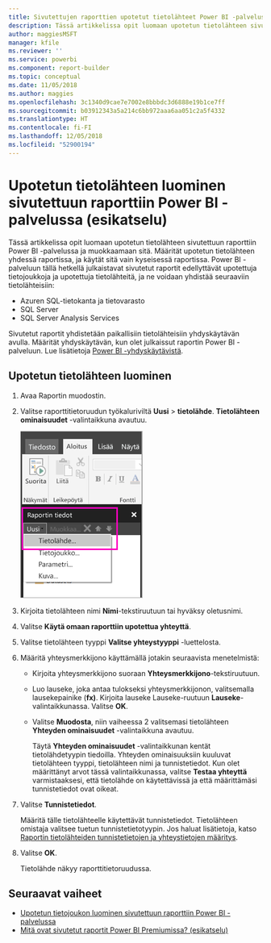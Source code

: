 ```yaml
---
title: Sivutettujen raporttien upotetut tietolähteet Power BI -palvelussa (esikatselu)
description: Tässä artikkelissa opit luomaan upotetun tietolähteen sivutettuun raporttiin Power BI -palvelussa ja muokkaamaan sitä.
author: maggiesMSFT
manager: kfile
ms.reviewer: ''
ms.service: powerbi
ms.component: report-builder
ms.topic: conceptual
ms.date: 11/05/2018
ms.author: maggies
ms.openlocfilehash: 3c1340d9cae7e7002e8bbbdc3d6888e19b1ce7ff
ms.sourcegitcommit: b03912343a5a214c6bb972aaa6aa051c2a5f4332
ms.translationtype: HT
ms.contentlocale: fi-FI
ms.lasthandoff: 12/05/2018
ms.locfileid: "52900194"
---
```

# <a name="create-an-embedded-data-source-for-paginated-reports-in-the-power-bi-service-preview"></a>Upotetun tietolähteen luominen sivutettuun raporttiin Power BI -palvelussa (esikatselu)
Tässä artikkelissa opit luomaan upotetun tietolähteen sivutettuun raporttiin Power BI -palvelussa ja muokkaamaan sitä. Määrität upotetun tietolähteen yhdessä raportissa, ja käytät sitä vain kyseisessä raportissa. Power BI -palveluun tällä hetkellä julkaistavat sivutetut raportit edellyttävät upotettuja tietojoukkoja ja upotettuja tietolähteitä, ja ne voidaan yhdistää seuraaviin tietolähteisiin:

- Azuren SQL-tietokanta ja tietovarasto
- SQL Server
- SQL Server Analysis Services 

Sivutetut raportit yhdistetään paikallisiin tietolähteisiin yhdyskäytävän avulla. Määrität yhdyskäytävän, kun olet julkaissut raportin Power BI -palveluun. Lue lisätietoja [Power BI -yhdyskäytävistä](service-gateway-getting-started.md). 

## <a name="create-an-embedded-data-source"></a>Upotetun tietolähteen luominen
  
1. Avaa Raportin muodostin.

1. Valitse raporttitietoruudun työkaluriviltä **Uusi** > **tietolähde**. **Tietolähteen ominaisuudet** -valintaikkuna avautuu.

    ![Uusi tietolähde](media/paginated-reports-embedded-data-source/power-bi-paginated-new-data-source.png)
  
2.  Kirjoita tietolähteen nimi **Nimi**-tekstiruutuun tai hyväksy oletusnimi.  
  
3.  Valitse **Käytä omaan raporttiin upotettua yhteyttä**.  
  
1.  Valitse tietolähteen tyyppi **Valitse yhteystyyppi** -luettelosta. 

1.  Määritä yhteysmerkkijono käyttämällä jotakin seuraavista menetelmistä:  
  
    -   Kirjoita yhteysmerkkijono suoraan **Yhteysmerkkijono**-tekstiruutuun. 
  
    -   Luo lauseke, joka antaa tulokseksi yhteysmerkkijonon, valitsemalla lausekepainike (**fx)**. Kirjoita lauseke Lauseke-ruutuun **Lauseke**-valintaikkunassa. Valitse **OK**. 
  
    -   Valitse **Muodosta**, niin vaiheessa 2 valitsemasi tietolähteen **Yhteyden ominaisuudet** -valintaikkuna avautuu.  
  
        Täytä **Yhteyden ominaisuudet** -valintaikkunan kentät tietolähdetyypin tiedoilla. Yhteyden ominaisuuksiin kuuluvat tietolähteen tyyppi, tietolähteen nimi ja tunnistetiedot. Kun olet määrittänyt arvot tässä valintaikkunassa, valitse **Testaa yhteyttä** varmistaaksesi, että tietolähde on käytettävissä ja että määrittämäsi tunnistetiedot ovat oikeat.  
  
4.  Valitse **Tunnistetiedot**.  
  
     Määritä tälle tietolähteelle käytettävät tunnistetiedot. Tietolähteen omistaja valitsee tuetun tunnistetietotyypin. Jos haluat lisätietoja, katso [Raportin tietolähteiden tunnistetietojen ja yhteystietojen määritys](https://docs.microsoft.com/sql/reporting-services/report-data/specify-credential-and-connection-information-for-report-data-sources).
  
5.  Valitse **OK**.  
  
     Tietolähde näkyy raporttitietoruudussa.  

## <a name="next-steps"></a>Seuraavat vaiheet

- [Upotetun tietojoukon luominen sivutettuun raporttiin Power BI -palvelussa](paginated-reports-create-embedded-dataset.md)
- [Mitä ovat sivutetut raportit Power BI Premiumissa? (esikatselu)](paginated-reports-report-builder-power-bi.md)